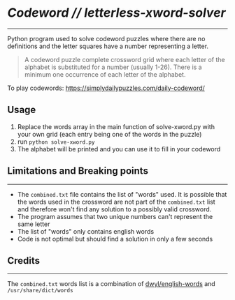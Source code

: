 # *Codeword // letterless-xword-solver*
____

Python program used to solve codeword puzzles where there are no definitions and the letter squares have a number representing a letter.


> A codeword puzzle complete crossword grid where each letter of the alphabet is substituted for a number (usually 1-26). There is a minimum one occurrence of each letter of the alphabet.

To play codewords: https://simplydailypuzzles.com/daily-codeword/

## Usage

1. Replace the words array in the main function of solve-xword.py with your own grid (each entry being one of the words in the puzzle)
2. run `python solve-xword.py`
3. The alphabet will be printed and you can use it to fill in your codeword

## Limitations and Breaking points
___
- The `combined.txt` file contains the list of "words" used. It is possible that the words used in the crossword are not part of the `combined.txt` list and therefore won't find any solution to a possibly valid crossword.
- The program assumes that two unique numbers can't represent the same letter
- The list of "words" only contains english words
- Code is not optimal but should find a solution in only a few seconds

## Credits
___
The `combined.txt` words list is a combination of [dwyl/english-words](https://github.com/dwyl/english-words) and `/usr/share/dict/words`
